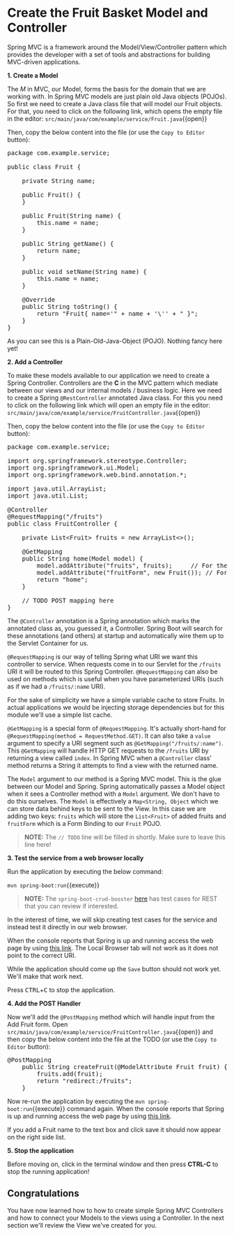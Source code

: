 # Create the Fruit Basket Model and Controller

Spring MVC is a framework around the Model/View/Controller pattern which provides the developer with a set of tools and abstractions for building MVC-driven applications. 

**1. Create a Model**

The *M* in MVC, our Model, forms the basis for the domain that we are working with. In Spring MVC models are just plain old Java objects (POJOs). So first we need to create a Java class file that will model our Fruit objects. For that, you need to click on the following link, which opens the empty file in the editor: ``src/main/java/com/example/service/Fruit.java``{{open}}

Then, copy the below content into the file (or use the `Copy to Editor` button):

<pre class="file" data-filename="src/main/java/com/example/service/Fruit.java" data-target="replace">
package com.example.service;

public class Fruit {

    private String name;

    public Fruit() {
    }

    public Fruit(String name) {
        this.name = name;
    }

    public String getName() {
        return name;
    }

    public void setName(String name) {
        this.name = name;
    }

    @Override
    public String toString() {
        return "Fruit{ name='" + name + '\'' + " }";
    }
}
</pre>

As you can see this is a Plain-Old-Java-Object (POJO). Nothing fancy here yet!

**2. Add a Controller**

To make these models available to our application we need to create a Spring Controller. Controllers are the **C** in the MVC pattern which mediate between our views and our internal models / business logic. Here we need to create a Spring `@RestController` annotated Java class. For this you need to click on the following link which will open an empty file in the editor: ``src/main/java/com/example/service/FruitController.java``{{open}}

Then, copy the below content into the file (or use the `Copy to Editor` button):

<pre class="file" data-filename="src/main/java/com/example/service/FruitController.java" data-target="replace">
package com.example.service;

import org.springframework.stereotype.Controller;
import org.springframework.ui.Model;
import org.springframework.web.bind.annotation.*;

import java.util.ArrayList;
import java.util.List;

@Controller
@RequestMapping("/fruits")
public class FruitController {

    private List&lt;Fruit&gt; fruits = new ArrayList&lt;&gt;();

    @GetMapping
    public String home(Model model) {
        model.addAttribute("fruits", fruits);     // For the List view
        model.addAttribute("fruitForm", new Fruit()); // For the Form
        return "home";
    }

    // TODO POST mapping here
}
</pre>

The `@Controller` annotation is a Spring annotation which marks the annotated class as, you guessed it, a Controller. Spring Boot will search for these annotations (and others) at startup and automatically wire them up to the Servlet Container for us. 

`@RequestMapping` is our way of telling Spring what URI we want this controller to service. When requests come in to our Servlet for the `/fruits` URI it will be routed to this Spring Controller. `@RequestMapping` can also be used on methods which is useful when you have parameterized URIs (such as if we had a `/fruits/:name` URI).

For the sake of simplicity we have a simple variable cache to store Fruits. In actual applications we would be injecting storage dependencies but for this module we'll use a simple list cache.

`@GetMapping` is a special form of `@RequestMapping`. It's actually short-hand for `@RequestMapping(method = RequestMethod.GET)`. It can also take a `value` argument to specify a URI segment such as `@GetMapping("/fruits/:name")`. This `@GetMapping` will handle HTTP GET requests to the `/fruits` URI by returning a view called `index`. In Spring MVC when a `@Controller` class' method returns a String it attempts to find a view with the returned name. 

The `Model` argument to our method is a Spring MVC model. This is the glue between our Model and Spring. Spring automatically passes a Model object when it sees a Controller method with a `Model` argument. We don't have to do this ourselves. The `Model` is effectively a `Map<String, Object` which we can store data behind keys to be sent to the View. In this case we are adding two keys: `fruits` which will store the `List<Fruit>` of added fruits and `fruitForm` which is a Form Binding to our `Fruit` POJO.

>**NOTE:** The `// TODO` line will be filled in shortly. Make sure to leave this line here!

**3. Test the service from a web browser locally**

Run the application by executing the below command:

``mvn spring-boot:run``{{execute}}

>**NOTE:** The `spring-boot-crud-booster` [here](https://github.com/snowdrop/spring-boot-crud-booster) has test cases for REST that you can review if interested. 

In the interest of time, we will skip creating test cases for the service and instead test it directly in our web browser.

When the console reports that Spring is up and running access the web page by using [this link](https://[[HOST_SUBDOMAIN]]-8080-[[KATACODA_HOST]].environments.katacoda.com/fruits). The Local Browser tab will not work as it does not point to the correct URI.

While the application should come up the `Save` button should not work yet. We'll make that work next.

Press <kbd>CTRL</kbd>+<kbd>C</kbd> to stop the application.

**4. Add the POST Handler**

Now we'll add the `@PostMapping` method which will handle input from the Add Fruit form. Open ``src/main/java/com/example/service/FruitController.java``{{open}} and then copy the below content into the file at the TODO (or use the `Copy to Editor` button):

<pre class="file" data-filename="rc/main/java/com/example/service/FruitController.java" data-target="insert" data-marker="// TODO POST mapping here">
@PostMapping
    public String createFruit(@ModelAttribute Fruit fruit) {
        fruits.add(fruit);
        return "redirect:/fruits";
    }
</pre>

Now re-run the application by executing the ``mvn spring-boot:run``{{execute}} command again. When the console reports that Spring is up and running access the web page by using [this link](https://[[HOST_SUBDOMAIN]]-8080-[[KATACODA_HOST]].environments.katacoda.com/fruits).

If you add a Fruit name to the text box and click save it should now appear on the right side list.

**5. Stop the application**

Before moving on, click in the terminal window and then press **CTRL-C** to stop the running application!

## Congratulations

You have now learned how to how to create simple Spring MVC Controllers and how to connect your Models to the views using a Controller. In the next section we'll review the View we've created for you.